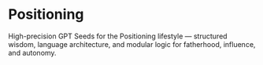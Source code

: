 # Positioning
High-precision GPT Seeds for the Positioning lifestyle — structured wisdom, language architecture, and modular logic for fatherhood, influence, and autonomy.
